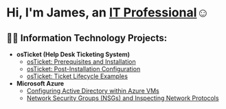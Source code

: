  <h1>Hi, I'm James, an <a href="https://linkedin.com/in/james-brown-16335b247">IT Professional</a>☺</h1>

<h2>👨‍💻 Information Technology Projects:</h2>

- <b>osTicket (Help Desk Ticketing System)</b>
  - [osTicket: Prerequisites and Installation](https://github.com/Jbr2621/osticket-prereqs)
  - [osTicket: Post-Installation Configuration](https://github.com/Jbr2621/post-install-config)
  - [osTicket: Ticket Lifecycle Examples](https://github.com/Jbr2621/ticket-lifecycle)
- <b>Microsoft Azure</b>
  - [Configuring Active Directory within Azure VMs](https://github.com/Jbr2621/configure-ad)
  - [Network Security Groups (NSGs) and Inspecting Network Protocols](https://github.com/Jbr2621/azure-network-protocols)
